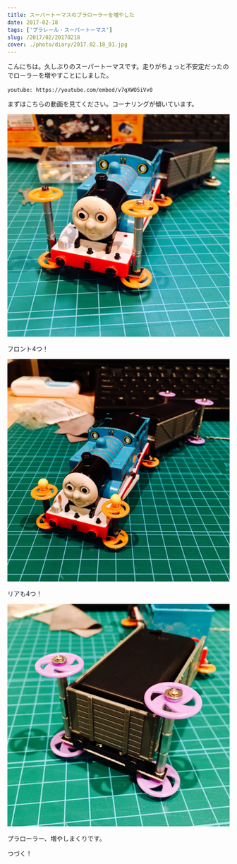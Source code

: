```yaml
---
title: スーパートーマスのプラローラーを増やした
date: 2017-02-18
tags: ['プラレール・スーパートーマス']
slug: /2017/02/20170218
cover: ./photo/diary/2017.02.18_01.jpg
---
```


<p class="sentence">
こんにちは。久しぶりのスーパートーマスです。走りがちょっと不安定だったのでローラーを増やすことにしました。
</p>
<div class="center">

`youtube: https://youtube.com/embed/v7qXWO5iVv0`

</div>
<p class="sentence spacing">まずはこちらの動画を見てください。コーナリングが傾いています。</p>
<div class="center"><img class="img-fluid" src="./photo/diary/2017.02.18_01.jpg"></div>
<p class="sentence spacing">フロント4つ！</p>
<div class="center"><img class="img-fluid" src="./photo/diary/2017.02.18_02.jpg"></div>
<p class="sentence spacing">リアも4つ！</p>
<div class="center"><img class="img-fluid" src="./photo/diary/2017.02.18_03.jpg"></div>
<p class="sentence spacing">プラローラー、増やしまくりです。</p>
<p class="sentence spacing">つづく！</p>
